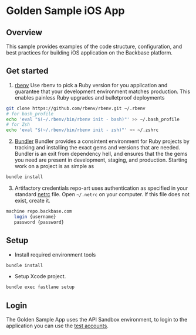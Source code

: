 # Golden Sample iOS App

## Overview
This sample provides examples of the code structure, configuration, and best practices for building iOS application on the Backbase platform.

## Get started
1. [rbenv](https://github.com/rbenv/rbenv)
Use rbenv to pick a Ruby version for you application and guarantee that your development environment matches production. This enables painless Ruby upgrades and bulletproof deployments
```bash
git clone https://github.com/rbenv/rbenv.git ~/.rbenv
# for bash_profile
echo 'eval "$(~/.rbenv/bin/rbenv init - bash)"' >> ~/.bash_profile
# for Zsh
echo 'eval "$(~/.rbenv/bin/rbenv init - zsh)"' >> ~/.zshrc
```

2. [Bundler](https://bundler.io/)
Bundler provides a consintent environment for Ruby projects by tracking and installing the exact gems and versions that are needed.
Bundler is an exit from dependency hell, and ensures that the the gems you need are present in development, staging, and production. Starting work on a project is as simple as 
```bash
bundle install
```
3. Artifactory credentials
repo-art uses authentication as specified in your standard [netrc](https://www.gnu.org/software/inetutils/manual/html_node/The-_002enetrc-file.html) file. 
Open `~/.netrc` on your computer. If this file does not exist, create it.
 ```bash
machine repo.backbase.com
    login {username}
    password {password}
``` 

## Setup
- Install required environment tools
```bash
bundle install
```

- Setup Xcode project.
```bash
bundle exec fastlane setup
```

## Login
The Golden Sample App uses the API Sandbox environment, to login to the application you can use the [test accounts](https://backbase.io/developers/documentation/api-sandbox/retail-banking-usa/retail-user-credentials/).